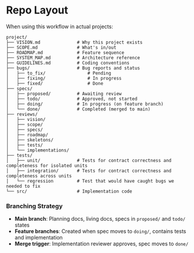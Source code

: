 # Repo Layout

When using this workflow in actual projects:

```
project/
├── VISION.md              # Why this project exists
├── SCOPE.md               # What's in/out
├── ROADMAP.md             # Feature sequence
├── SYSTEM_MAP.md          # Architecture reference
├── GUIDELINES.md          # Coding conventions
├── bugs/                  # Bug reports and status
│   ├── to_fix/                # Pending
│   ├── fixing/                # In progress
│   ├── fixed/                 # Done
├── specs/
│   ├── proposed/          # Awaiting review
│   ├── todo/              # Approved, not started
│   ├── doing/             # In progress (on feature branch)
│   └── done/              # Completed (merged to main)
├── reviews/
│   ├── vision/
│   ├── scope/
│   ├── specs/
│   ├── roadmap/
│   ├── skeletons/
│   ├── tests/
│   └── implementations/
├── tests/
│   ├── unit/              # Tests for contract correctness and completeness for isolated units
│   ├── integration/       # Tests for contract correctness and completeness across units
│   └── regression         # Test that would have caught bugs we needed to fix
└── src/                   # Implementation code
```

### Branching Strategy

- **Main branch**: Planning docs, living docs, specs in `proposed/` and `todo/` states
- **Feature branches**: Created when spec moves to `doing/`, contains tests and implementation
- **Merge trigger**: Implementation reviewer approves, spec moves to `done/`
